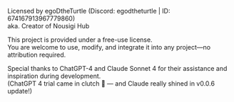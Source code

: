 Licensed by egoDtheTurtle (Discord: egodtheturtle | ID: 674167913967779860)  
aka. Creator of Nousigi Hub

This project is provided under a free-use license.  
You are welcome to use, modify, and integrate it into any project—no attribution required.


Special thanks to ChatGPT-4 and Claude Sonnet 4 for their assistance and inspiration during development.  
(ChatGPT 4 trial came in clutch 👀 — and Claude really shined in v0.0.6 update!)
